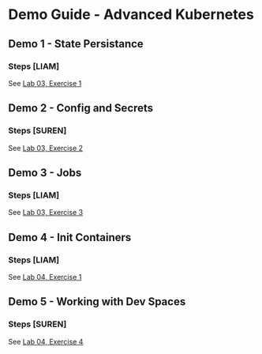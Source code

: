 # Demo Guide - Advanced Kubernetes

## Demo 1 - State Persistance

### Steps [LIAM]

See [Lab 03, Exercise 1](../labs/03-state-config-and-jobs.md)

## Demo 2 - Config and Secrets

### Steps [SUREN]

See [Lab 03, Exercise 2](../labs/03-state-config-and-jobs.md)

## Demo 3 - Jobs

### Steps [LIAM]

See [Lab 03, Exercise 3](../labs/03-state-config-and-jobs.md)

## Demo 4 - Init Containers

### Steps [LIAM]

See [Lab 04, Exercise 1](../labs/04-advanced-kubernetes.md)

## Demo 5 - Working with Dev Spaces

### Steps [SUREN]

See [Lab 04, Exercise 4](../labs/04-advanced-kubernetes.md)
